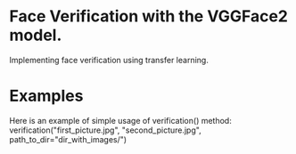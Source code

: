 # Face Verification with the VGGFace2 model.
Implementing face verification using transfer learning.

# Examples
Here is an example of simple usage of verification() method:
    verification("first_picture.jpg", "second_picture.jpg", path_to_dir="dir_with_images/")
